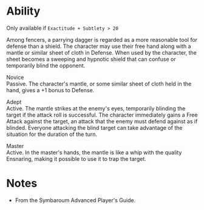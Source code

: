 # Ability
Only available if `Exactitude + Subtlety > 20`

Among fencers, a parrying dagger is regarded as a more reasonable tool for defense than a shield. The character may use their free hand along with a mantle or similar sheet of cloth in Defense. When used by the character, the sheet becomes a sweeping and hypnotic shield that can confuse or temporarily blind the opponent.

Novice<br>Passive. The character's mantle, or some similar sheet of cloth held in the hand, gives a +1 bonus to Defense.

Adept<br>Active. The mantle strikes at the enemy's eyes, temporarily blinding the target if the attack roll is successful. The character immediately gains a Free Attack against the target, an attack that the enemy must defend against as if blinded. Everyone attacking the blind target can take advantage of the situation for the duration of the turn.

Master<br>Active. In the master's hands, the mantle is like a whip with the quality Ensnaring, making it possible to use it to trap the target.
# Notes
* From the Symbaroum Advanced Player's Guide.